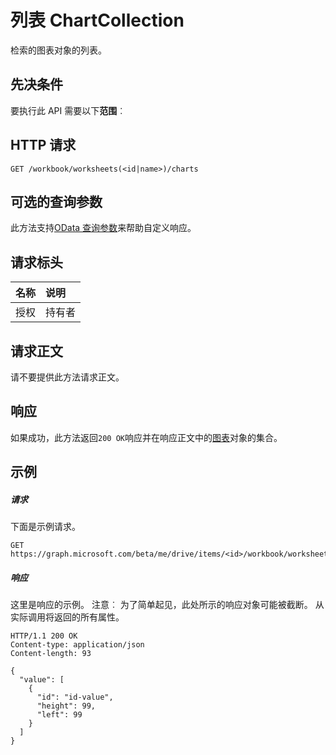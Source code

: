 # <a name="list-chartcollection"></a>列表 ChartCollection

检索的图表对象的列表。
## <a name="prerequisites"></a>先决条件
要执行此 API 需要以下**范围**︰ 
## <a name="http-request"></a>HTTP 请求
<!-- { "blockType": "ignored" } -->
```http
GET /workbook/worksheets(<id|name>)/charts
```
## <a name="optional-query-parameters"></a>可选的查询参数
此方法支持[OData 查询参数](http://graph.microsoft.io/docs/overview/query_parameters)来帮助自定义响应。

## <a name="request-headers"></a>请求标头
| 名称      |说明|
|:----------|:----------|
| 授权  | 持有者<code>|


## <a name="request-body"></a>请求正文
请不要提供此方法请求正文。
## <a name="response"></a>响应
如果成功，此方法返回`200 OK`响应并在响应正文中的[图表](../resources/chart.md)对象的集合。
## <a name="example"></a>示例
##### <a name="request"></a>请求
下面是示例请求。
<!-- {
  "blockType": "request",
  "name": "get_chartcollection"
}-->
```http
GET https://graph.microsoft.com/beta/me/drive/items/<id>/workbook/worksheets(<id|name>)/charts
```
##### <a name="response"></a>响应
这里是响应的示例。 注意︰ 为了简单起见，此处所示的响应对象可能被截断。 从实际调用将返回的所有属性。
<!-- {
  "blockType": "response",
  "truncated": true,
  "@odata.type": "microsoft.graph.chart",
  "isCollection": true
} -->
```http
HTTP/1.1 200 OK
Content-type: application/json
Content-length: 93

{
  "value": [
    {
      "id": "id-value",
      "height": 99,
      "left": 99
    }
  ]
}
```

<!-- uuid: 8fcb5dbc-d5aa-4681-8e31-b001d5168d79
2015-10-25 14:57:30 UTC -->
<!-- {
  "type": "#page.annotation",
  "description": "List ChartCollection",
  "keywords": "",
  "section": "documentation",
  "tocPath": ""
}-->